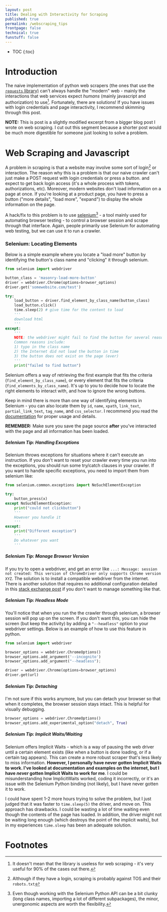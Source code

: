 ```yaml
---
layout: post
title: Dealing with Interactivity for Scraping
published: true
permalink: /webscraping_tips
frontpage: false
technical: true
funstuff: false
---
```


* TOC
{:toc}

# Introduction
The naive implementation of python web scrapers (the ones that use the [`requests` library)](https://requests.readthedocs.io/en/master/) can't always handle the "modern" web - mainly the interactions that web services expect *humans* (mainly javascript and authorization) to use[^1]. Fortunately, there are solutions! If you have issues with login credentials and page interactivity, I recommend skimming through this post.
 
[^1]: It doesn't mean that the library is useless for web scraping - it's very useful for 90% of the cases out there.

**NOTE:** This is post is a slightly modified excerpt from a bigger blog post I wrote on web scraping. I cut out this segment because a shorter post would be much more digestible for someone just looking to solve a problem. 

# Web Scraping and Javascript

A problem in scraping is that a website may involve some sort of login[^2] or interaction. The reason why this is a problem is that our naive crawler can't just make a POST request with login credentials or press a button. and expect to get back login access (it's a whole process with tokens, authorizations, etc). Moreover, modern websites don't load information on a page at once. If you're looking at a product page, you have to press a button ("more details", "load more", "expand") to display the whole information on the page.

[^2]: Although if they have a login, scraping is probably against TOS and their `robots.txt`

A hack/fix to this problem is to use [selenium](https://www.selenium.dev/)[^3] - a tool mainly used for automating browser testing - to control a browser session and scrape through that interface. Again, people primarily use Selenium for automating web testing, but we can use it to run a crawler. 

[^3]: Even though working with the Selenium Python API can be a bit clunky (long class names, importing a lot of different subpackages), the minor, unergonomic aspects are worth the flexibility.

### Selenium: Locating Elements
Below is a simple example where you locate a "load more" button by identifying the button's class name and "clicking" it through selenium. 

```python
from selenium import webdriver

button_class = 'masonry-load-more-button'
driver = webdriver.Chrome(options=browser_options)
driver.get('somewebsite.com/test')

try:
    load_button = driver.find_element_by_class_name(button_class)
    load_button.click()
    time.sleep(2) # give time for the content to load
    '''
    download html
    '''
except:
	'''
	NOTE: the webdriver might fail to find the button for several reasons.
	Common reasons include: 
	1) typo in the class name
	2) the Internet did not load the button in time
	3) the button does not exist on the page (ever) 
	'''
	print("failed to find button")
```
Selenium offers a way of retrieving the first example that fits the criteria (`find_element_by_class_name`), or every element that fits the criteria (`find_elements_by_class_name`). It's up to you to decide how to locate the right elements to interact with, and how to ignore the wrong buttons. 

Keep in mind there is more than one way of identifying elements in Selenium - you can also locate them by `id`, `name`, `xpath`, `link_text`, `partial_link_text`, `tag_name`, and `css_selector`. I recommend you read the [documentation](https://selenium-python.readthedocs.io/locating-elements.html) for proper usage and details. 

**REMEMBER:** Make sure you save the page source **after** you've interacted with the page and all information has been loaded.

##### Selenium Tip: Handling Exceptions
Selenium throws exceptions for situations where it can't execute an instruction. If you don't want to reset your crawler every time you run into the exceptions, you should run some try/catch clauses in your crawler. If you want to handle specific exceptions, you need to import them from selenium like: 
```python
from selenium.common.exceptions import NoSuchElementException

try:
	button_press(x)
except NoSuchElementException:
	print("could not clickbutton")
	'''
	However you handle it
	'''
except:
	print("Different exception")
	'''
	Do whatever you want
	'''
```
##### Selenium Tip: Manage Browser Version 
If you try to open a webdriver, and get an error like `...: Message: session not created: This version of ChromeDriver only supports Chrome version XYZ`. The solution is to install a compatible webdriver from the internet. There is another solution that requires no additional configuration detailed in this [stack exchange post](https://stackoverflow.com/questions/29858752/error-message-chromedriver-executable-needs-to-be-available-in-the-path/52878725#52878725) if you don't want to manage something like that.

##### Selenium Tip: Headless Mode
You'll notice that when you run the the crawler through selenium, a browser session will pop up on the screen. If you don't want this, you can hide the screen (but keep the activity) by adding a `"--headless"` option to your webdriver settings. Below is an example of how to use this feature in python. 

```python
from selenium import webdriver

browser_options = webdriver.ChromeOptions()
browser_options.add_argument('--incognito')
browser_options.add_argument("--headless");

driver = webdriver.Chrome(options=browser_options)
driver.get(url)
```

##### Selenium Tip: Detaching
I'm not sure if this works anymore, but you can detach your browser so that when it completes, the browser session stays intact. This is helpful for visually debugging.

```python
browser_options = webdriver.ChromeOptions()
browser_options.add_experimental_option("detach", True)
```

##### Selenium Tip: Implicit Waits/Waiting
Selenium offers Implicit Waits - which is a way of pausing the web driver until a certain element exists (like when a button is done loading, or if a certain tag appears). This can create a more robust scraper that's less likely to miss information. **However, I personally have never gotten Implicit Waits to work. I've looked at documentation and examples on the internet, but I have *never* gotten Implicit Waits to work for me**. I could be misunderstanding how ImplicitWaits worked, coding it incorrectly, or it's an issue with the Selenium Python binding (not likely), but I have never gotten it to work. 

I could have spent 1-2 more hours trying to solve the problem, but I just judged that it was faster to `time.sleep(5)` the driver, and move on. This approach has drawbacks. I could be wasting a lot of time waiting even though the contents of the page has loaded. In addition, the driver might not be waiting long enough (which destroys the point of the implicit waits), but in my experiences `time.sleep` has been an adequate solution. 

# Footnotes